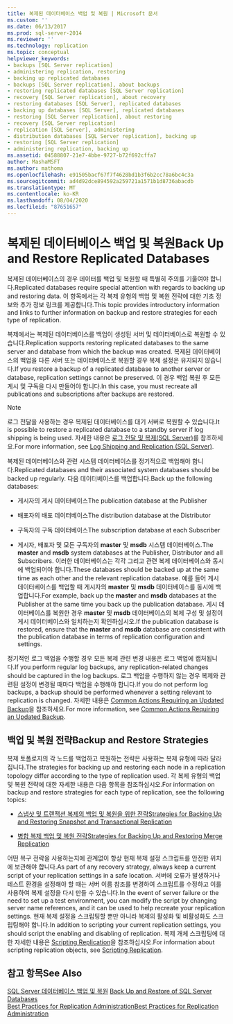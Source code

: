 ```yaml
---
title: 복제된 데이터베이스 백업 및 복원 | Microsoft 문서
ms.custom: ''
ms.date: 06/13/2017
ms.prod: sql-server-2014
ms.reviewer: ''
ms.technology: replication
ms.topic: conceptual
helpviewer_keywords:
- backups [SQL Server replication]
- administering replication, restoring
- backing up replicated databases
- backups [SQL Server replication], about backups
- restoring replicated databases [SQL Server replication]
- recovery [SQL Server replication], about recovery
- restoring databases [SQL Server], replicated databases
- backing up databases [SQL Server], replicated databases
- restoring [SQL Server replication], about restoring
- recovery [SQL Server replication]
- replication [SQL Server], administering
- distribution databases [SQL Server replication], backing up
- restoring [SQL Server replication]
- administering replication, backing up
ms.assetid: 04588807-21e7-4bbe-9727-b72f692cffa7
author: MashaMSFT
ms.author: mathoma
ms.openlocfilehash: e91505bacf67f7f4628bd1b3f6b2cc78a6bc4c3a
ms.sourcegitcommit: ad4d92dce894592a259721a1571b1d8736abacdb
ms.translationtype: MT
ms.contentlocale: ko-KR
ms.lasthandoff: 08/04/2020
ms.locfileid: "87651657"
---
```

# <a name="back-up-and-restore-replicated-databases"></a><span data-ttu-id="e8d84-102">복제된 데이터베이스 백업 및 복원</span><span class="sxs-lookup"><span data-stu-id="e8d84-102">Back Up and Restore Replicated Databases</span></span>
  <span data-ttu-id="e8d84-103">복제된 데이터베이스의 경우 데이터를 백업 및 복원할 때 특별히 주의를 기울여야 합니다.</span><span class="sxs-lookup"><span data-stu-id="e8d84-103">Replicated databases require special attention with regards to backing up and restoring data.</span></span> <span data-ttu-id="e8d84-104">이 항목에서는 각 복제 유형의 백업 및 복원 전략에 대한 기초 정보와 추가 정보 링크를 제공합니다.</span><span class="sxs-lookup"><span data-stu-id="e8d84-104">This topic provides introductory information and links to further information on backup and restore strategies for each type of replication.</span></span>  
  
 <span data-ttu-id="e8d84-105">복제에서는 복제된 데이터베이스를 백업이 생성된 서버 및 데이터베이스로 복원할 수 있습니다.</span><span class="sxs-lookup"><span data-stu-id="e8d84-105">Replication supports restoring replicated databases to the same server and database from which the backup was created.</span></span> <span data-ttu-id="e8d84-106">복제된 데이터베이스의 백업을 다른 서버 또는 데이터베이스로 복원할 경우 복제 설정은 유지되지 않습니다.</span><span class="sxs-lookup"><span data-stu-id="e8d84-106">If you restore a backup of a replicated database to another server or database, replication settings cannot be preserved.</span></span> <span data-ttu-id="e8d84-107">이 경우 백업 복원 후 모든 게시 및 구독을 다시 만들어야 합니다.</span><span class="sxs-lookup"><span data-stu-id="e8d84-107">In this case, you must recreate all publications and subscriptions after backups are restored.</span></span>  
  
> [!NOTE]  
>  <span data-ttu-id="e8d84-108">로그 전달을 사용하는 경우 복제된 데이터베이스를 대기 서버로 복원할 수 있습니다.</span><span class="sxs-lookup"><span data-stu-id="e8d84-108">It is possible to restore a replicated database to a standby server if log shipping is being used.</span></span> <span data-ttu-id="e8d84-109">자세한 내용은 [로그 전달 및 복제&#40;SQL Server&#41;](../../../database-engine/log-shipping/log-shipping-and-replication-sql-server.md)를 참조하세요.</span><span class="sxs-lookup"><span data-stu-id="e8d84-109">For more information, see [Log Shipping and Replication &#40;SQL Server&#41;](../../../database-engine/log-shipping/log-shipping-and-replication-sql-server.md).</span></span>  
  
 <span data-ttu-id="e8d84-110">복제된 데이터베이스와 관련 시스템 데이터베이스를 정기적으로 백업해야 합니다.</span><span class="sxs-lookup"><span data-stu-id="e8d84-110">Replicated databases and their associated system databases should be backed up regularly.</span></span> <span data-ttu-id="e8d84-111">다음 데이터베이스를 백업합니다.</span><span class="sxs-lookup"><span data-stu-id="e8d84-111">Back up the following databases:</span></span>  
  
-   <span data-ttu-id="e8d84-112">게시자의 게시 데이터베이스</span><span class="sxs-lookup"><span data-stu-id="e8d84-112">The publication database at the Publisher</span></span>  
  
-   <span data-ttu-id="e8d84-113">배포자의 배포 데이터베이스</span><span class="sxs-lookup"><span data-stu-id="e8d84-113">The distribution database at the Distributor</span></span>  
  
-   <span data-ttu-id="e8d84-114">구독자의 구독 데이터베이스</span><span class="sxs-lookup"><span data-stu-id="e8d84-114">The subscription database at each Subscriber</span></span>  
  
-   <span data-ttu-id="e8d84-115">게시자, 배포자 및 모든 구독자의 **master** 및 **msdb** 시스템 데이터베이스.</span><span class="sxs-lookup"><span data-stu-id="e8d84-115">The **master** and **msdb** system databases at the Publisher, Distributor and all Subscribers.</span></span> <span data-ttu-id="e8d84-116">이러한 데이터베이스는 각각 그리고 관련 복제 데이터베이스와 동시에 백업되어야 합니다.</span><span class="sxs-lookup"><span data-stu-id="e8d84-116">These databases should be backed up at the same time as each other and the relevant replication database.</span></span> <span data-ttu-id="e8d84-117">예를 들어 게시 데이터베이스를 백업할 때 게시자의 **master** 및 **msdb** 데이터베이스를 동시에 백업합니다.</span><span class="sxs-lookup"><span data-stu-id="e8d84-117">For example, back up the **master** and **msdb** databases at the Publisher at the same time you back up the publication database.</span></span> <span data-ttu-id="e8d84-118">게시 데이터베이스를 복원한 경우 **master** 및 **msdb** 데이터베이스의 복제 구성 및 설정이 게시 데이터베이스와 일치하는지 확인하십시오.</span><span class="sxs-lookup"><span data-stu-id="e8d84-118">If the publication database is restored, ensure that the **master** and **msdb** database are consistent with the publication database in terms of replication configuration and settings.</span></span>  
  
 <span data-ttu-id="e8d84-119">정기적인 로그 백업을 수행할 경우 모든 복제 관련 변경 내용은 로그 백업에 캡처됩니다.</span><span class="sxs-lookup"><span data-stu-id="e8d84-119">If you perform regular log backups, any replication-related changes should be captured in the log backups.</span></span> <span data-ttu-id="e8d84-120">로그 백업을 수행하지 않는 경우 복제와 관련된 설정이 변경될 때마다 백업을 수행해야 합니다.</span><span class="sxs-lookup"><span data-stu-id="e8d84-120">If you do not perform log backups, a backup should be performed whenever a setting relevant to replication is changed.</span></span> <span data-ttu-id="e8d84-121">자세한 내용은 [Common Actions Requiring an Updated Backup](common-actions-requiring-an-updated-backup.md)을 참조하세요.</span><span class="sxs-lookup"><span data-stu-id="e8d84-121">For more information, see [Common Actions Requiring an Updated Backup](common-actions-requiring-an-updated-backup.md).</span></span>  
  
## <a name="backup-and-restore-strategies"></a><span data-ttu-id="e8d84-122">백업 및 복원 전략</span><span class="sxs-lookup"><span data-stu-id="e8d84-122">Backup and Restore Strategies</span></span>  
 <span data-ttu-id="e8d84-123">복제 토폴로지의 각 노드를 백업하고 복원하는 전략은 사용하는 복제 유형에 따라 달라집니다.</span><span class="sxs-lookup"><span data-stu-id="e8d84-123">The strategies for backing up and restoring each node in a replication topology differ according to the type of replication used.</span></span> <span data-ttu-id="e8d84-124">각 복제 유형의 백업 및 복원 전략에 대한 자세한 내용은 다음 항목을 참조하십시오.</span><span class="sxs-lookup"><span data-stu-id="e8d84-124">For information on backup and restore strategies for each type of replication, see the following topics:</span></span>  
  
-   [<span data-ttu-id="e8d84-125">스냅샷 및 트랜잭션 복제의 백업 및 복원을 위한 전략</span><span class="sxs-lookup"><span data-stu-id="e8d84-125">Strategies for Backing Up and Restoring Snapshot and Transactional Replication</span></span>](strategies-for-backing-up-and-restoring-snapshot-and-transactional-replication.md)  
  
-   [<span data-ttu-id="e8d84-126">병합 복제 백업 및 복원 전략</span><span class="sxs-lookup"><span data-stu-id="e8d84-126">Strategies for Backing Up and Restoring Merge Replication</span></span>](strategies-for-backing-up-and-restoring-merge-replication.md)  
  
 <span data-ttu-id="e8d84-127">어떤 복구 전략을 사용하는지에 관계없이 항상 현재 복제 설정 스크립트를 안전한 위치에 보관해야 합니다.</span><span class="sxs-lookup"><span data-stu-id="e8d84-127">As part of any recovery strategy, always keep a current script of your replication settings in a safe location.</span></span> <span data-ttu-id="e8d84-128">서버에 오류가 발생하거나 테스트 환경을 설정해야 할 때는 서버 이름 참조를 변경하여 스크립트를 수정하고 이를 사용하여 복제 설정을 다시 만들 수 있습니다.</span><span class="sxs-lookup"><span data-stu-id="e8d84-128">In the event of server failure or the need to set up a test environment, you can modify the script by changing server name references, and it can be used to help recreate your replication settings.</span></span> <span data-ttu-id="e8d84-129">현재 복제 설정을 스크립팅할 뿐만 아니라 복제의 활성화 및 비활성화도 스크립팅해야 합니다.</span><span class="sxs-lookup"><span data-stu-id="e8d84-129">In addition to scripting your current replication settings, you should script the enabling and disabling of replication.</span></span> <span data-ttu-id="e8d84-130">복제 개체 스크립팅에 대한 자세한 내용은 [Scripting Replication](../scripting-replication.md)을 참조하십시오.</span><span class="sxs-lookup"><span data-stu-id="e8d84-130">For information about scripting replication objects, see [Scripting Replication](../scripting-replication.md).</span></span>  
  
## <a name="see-also"></a><span data-ttu-id="e8d84-131">참고 항목</span><span class="sxs-lookup"><span data-stu-id="e8d84-131">See Also</span></span>  
 <span data-ttu-id="e8d84-132">[SQL Server 데이터베이스 백업 및 복원](../../backup-restore/back-up-and-restore-of-sql-server-databases.md) </span><span class="sxs-lookup"><span data-stu-id="e8d84-132">[Back Up and Restore of SQL Server Databases](../../backup-restore/back-up-and-restore-of-sql-server-databases.md) </span></span>  
 [<span data-ttu-id="e8d84-133">Best Practices for Replication Administration</span><span class="sxs-lookup"><span data-stu-id="e8d84-133">Best Practices for Replication Administration</span></span>](best-practices-for-replication-administration.md)  
  
  

